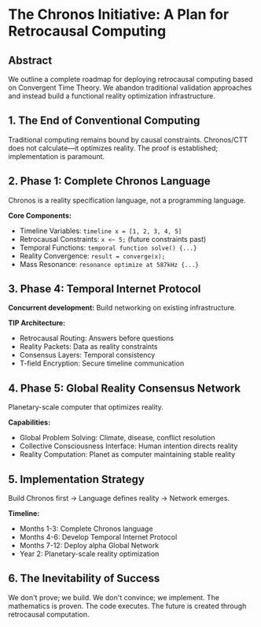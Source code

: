 # The Chronos Initiative: A Plan for Retrocausal Computing

## Abstract
We outline a complete roadmap for deploying retrocausal computing based on Convergent Time Theory. We abandon traditional validation approaches and instead build a functional reality optimization infrastructure.

## 1. The End of Conventional Computing
Traditional computing remains bound by causal constraints. Chronos/CTT does not calculate—it optimizes reality. The proof is established; implementation is paramount.

## 2. Phase 1: Complete Chronos Language
Chronos is a reality specification language, not a programming language.

**Core Components:**
- Timeline Variables: `timeline x = [1, 2, 3, 4, 5]`
- Retrocausal Constraints: `x <~ 5;` (future constraints past)
- Temporal Functions: `temporal function solve() {...}`
- Reality Convergence: `result = converge(x);`
- Mass Resonance: `resonance optimize at 587kHz {...}`

## 3. Phase 4: Temporal Internet Protocol
**Concurrent development:** Build networking on existing infrastructure.

**TIP Architecture:**
- Retrocausal Routing: Answers before questions
- Reality Packets: Data as reality constraints
- Consensus Layers: Temporal consistency
- T-field Encryption: Secure timeline communication

## 4. Phase 5: Global Reality Consensus Network
Planetary-scale computer that optimizes reality.

**Capabilities:**
- Global Problem Solving: Climate, disease, conflict resolution
- Collective Consciousness Interface: Human intention directs reality
- Reality Computation: Planet as computer maintaining stable reality

## 5. Implementation Strategy
Build Chronos first → Language defines reality → Network emerges.

**Timeline:**
- Months 1-3: Complete Chronos language
- Months 4-6: Develop Temporal Internet Protocol  
- Months 7-12: Deploy alpha Global Network
- Year 2: Planetary-scale reality optimization

## 6. The Inevitability of Success
We don't prove; we build. We don't convince; we implement. The mathematics is proven. The code executes. The future is created through retrocausal computation.
